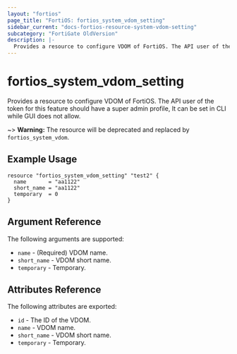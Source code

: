 ```yaml
---
layout: "fortios"
page_title: "FortiOS: fortios_system_vdom_setting"
sidebar_current: "docs-fortios-resource-system-vdom-setting"
subcategory: "FortiGate OldVersion"
description: |-
  Provides a resource to configure VDOM of FortiOS. The API user of the token for this feature should have a super admin profile, It can be set in CLI while GUI does not allow.
---
```


# fortios_system_vdom_setting
Provides a resource to configure VDOM of FortiOS. The API user of the token for this feature should have a super admin profile, It can be set in CLI while GUI does not allow.

~> **Warning:** The resource will be deprecated and replaced by `fortios_system_vdom`.

## Example Usage
```hcl
resource "fortios_system_vdom_setting" "test2" {
  name       = "aa1122"
  short_name = "aa1122"
  temporary  = 0
}
```

## Argument Reference
The following arguments are supported:

* `name` - (Required) VDOM name.
* `short_name` - VDOM short name.
* `temporary` - Temporary.

## Attributes Reference
The following attributes are exported:

* `id` - The ID of the VDOM.
* `name` - VDOM name.
* `short_name` - VDOM short name.
* `temporary` - Temporary.



